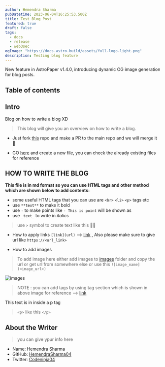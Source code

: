 ```yaml
---
author: Hemendra Sharma
pubDatetime: 2023-06-04T16:25:53.500Z
title: Test Blog Post
featured: true
draft: false
tags:
  - docs
  - release
  - web3sec
ogImage: "https://docs.astro.build/assets/full-logo-light.png"
description: Testing blog feature
---
```


New feature in AstroPaper v1.4.0, introducing dynamic OG image generation for blog posts.

## Table of contents

## Intro

Blog on how to write a blog XD

> This blog will give you an overview on how to write a blog.

- Just fork [this](https://github.com/Web3secNews/blog) repo and make a PR to the main repo and we will merge it 🚀

- GO [here](https://github.com/Web3secNews/blog/tree/main/src/content/blog) and create a new file, you can check the already existing files for reference

## HOW TO WRITE THE BLOG

**This file is in md format so you can use HTML tags and other method which are shown below to add contents:**

- some useful HTML tags that you can use are `<br>` `<li>` `<p>` tags etc
- use `**text**` to make it bold
- use `-` to make points like `- This is point` will be shown as
- use `_text_` to write in _italics_

> use `>` symbol to create text like this 👍🏻

- How to apply links `[link](url)` --> [link](https://web3sec.news) , Also please make sure to give url like `https://<url_link>`

- How to add images

> To add image here either add images to [images](https://github.com/Web3secNews/blog/images/test.png) folder and copy the url or get url from somewhere else or use this `![image_name](<image_url>)`

![images](https://github.com/Web3secNews/blog/images/test.png)

> NOTE : you can add tags by using tag section which is shown in above image for reference --> [link](https://github.com/Web3secNews/blog/blob/main/src/content/blog/test-new-blog.md)

<p> This text is in inside a p tag </p>

> `<p>` like this `</p>`

## About the Writer

> you can give ypur info here

- Name: Hemendra Sharma
- GitHub: [HemendraSharma04](https://github.com/HemendraSharma04)
- Twitter: [Codeninja04](https://twitter.com/Codeninja04)
